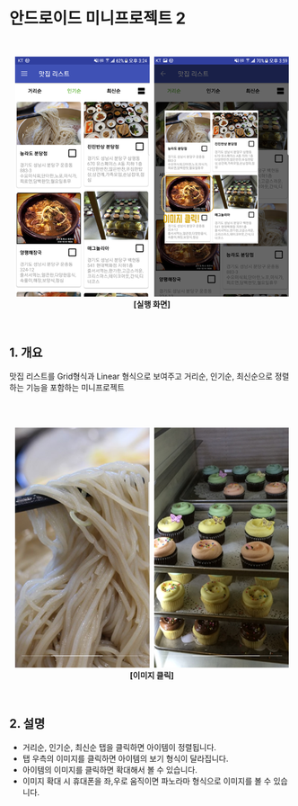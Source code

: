 # 안드로이드 미니프로젝트 2

<br>
<p align="center">
  <img src="img/1.png">
  <img src="img/2.png">
  <br>
  <b>[실행 화면]</b>
</p>
<br>

## 1. 개요
맛집 리스트를 Grid형식과 Linear 형식으로 보여주고 거리순, 인기순, 최신순으로 정렬하는 기능을 포함하는 미니프로젝트<br><br>

<br>
<p align="center">
  <img src="img/3.png">
  <img src="img/4.png">
  <br>
  <b>[이미지 클릭]</b>
</p>
<br>

## 2. 설명
* 거리순, 인기순, 최신순 탭을 클릭하면 아이템이 정렬됩니다.
* 탭 우측의 이미지를 클릭하면 아이템의 보기 형식이 달라집니다.
* 아이템의 이미지를 클릭하면 확대해서 볼 수 있습니다.
* 이미지 확대 시 휴대폰을 좌,우로 움직이면 파노라마 형식으로 이미지를 볼 수 있습니다.
